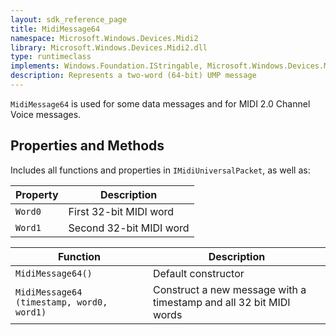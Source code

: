 ```yaml
---
layout: sdk_reference_page
title: MidiMessage64
namespace: Microsoft.Windows.Devices.Midi2
library: Microsoft.Windows.Devices.Midi2.dll
type: runtimeclass
implements: Windows.Foundation.IStringable, Microsoft.Windows.Devices.Midi2.IMidiUniversalPacket
description: Represents a two-word (64-bit) UMP message
---
```


`MidiMessage64` is used for some data messages and for MIDI 2.0 Channel Voice messages.

## Properties and Methods

Includes all functions and properties in `IMidiUniversalPacket`, as well as:

| Property | Description |
| -------- | ----------- |
| `Word0` | First 32-bit MIDI word|
| `Word1` | Second 32-bit MIDI word |

| Function | Description |
| -------- | ----------- |
| `MidiMessage64()` | Default constructor |
| `MidiMessage64 (timestamp, word0, word1)` | Construct a new message with a timestamp and all 32 bit MIDI words |
